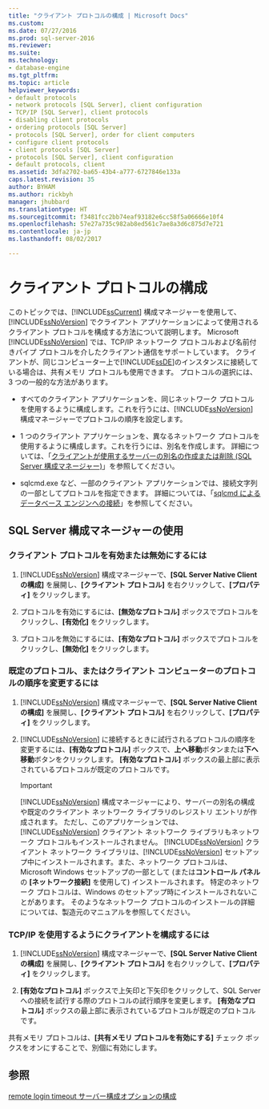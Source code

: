 ```yaml
---
title: "クライアント プロトコルの構成 | Microsoft Docs"
ms.custom: 
ms.date: 07/27/2016
ms.prod: sql-server-2016
ms.reviewer: 
ms.suite: 
ms.technology:
- database-engine
ms.tgt_pltfrm: 
ms.topic: article
helpviewer_keywords:
- default protocols
- network protocols [SQL Server], client configuration
- TCP/IP [SQL Server], client protocols
- disabling client protocols
- ordering protocols [SQL Server]
- protocols [SQL Server], order for client computers
- configure client protocols
- client protocols [SQL Server]
- protocols [SQL Server], client configuration
- default protocols, client
ms.assetid: 3dfa2702-ba65-43b4-a777-6727846e133a
caps.latest.revision: 35
author: BYHAM
ms.author: rickbyh
manager: jhubbard
ms.translationtype: HT
ms.sourcegitcommit: f3481fcc2bb74eaf93182e6cc58f5a06666e10f4
ms.openlocfilehash: 57e27a735c982ab8ed561c7ae8a3d6c875d7e721
ms.contentlocale: ja-jp
ms.lasthandoff: 08/02/2017

---
```

# クライアント プロトコルの構成
  このトピックでは、[!INCLUDE[ssCurrent](../../includes/sscurrent-md.md)] 構成マネージャーを使用して、[!INCLUDE[ssNoVersion](../../includes/ssnoversion-md.md)] でクライアント アプリケーションによって使用されるクライアント プロトコルを構成する方法について説明します。 Microsoft [!INCLUDE[ssNoVersion](../../includes/ssnoversion-md.md)] では、TCP/IP ネットワーク プロトコルおよび名前付きパイプ プロトコルを介したクライアント通信をサポートしています。 クライアントが、同じコンピューター上で[!INCLUDE[ssDE](../../includes/ssde-md.md)]のインスタンスに接続している場合は、共有メモリ プロトコルも使用できます。 プロトコルの選択には、3 つの一般的な方法があります。  
  
-   すべてのクライアント アプリケーションを、同じネットワーク プロトコルを使用するように構成します。これを行うには、[!INCLUDE[ssNoVersion](../../includes/ssnoversion-md.md)] 構成マネージャーでプロトコルの順序を設定します。  
  
-   1 つのクライアント アプリケーションを、異なるネットワーク プロトコルを使用するように構成します。これを行うには、別名を作成します。 詳細については、「[クライアントが使用するサーバーの別名の作成または削除 &#40;SQL Server 構成マネージャー&#41;](../../database-engine/configure-windows/create-or-delete-a-server-alias-for-use-by-a-client.md)」を参照してください。  
  
-   sqlcmd.exe など、一部のクライアント アプリケーションでは、接続文字列の一部としてプロトコルを指定できます。 詳細については、「[sqlcmd によるデータベース エンジンへの接続](../../relational-databases/scripting/sqlcmd-connect-to-the-database-engine.md)」を参照してください。  
  
##  <a name="SSMSProcedure"></a> SQL Server 構成マネージャーの使用  
  
###  <a name="EnableDisable"></a> クライアント プロトコルを有効または無効にするには  
  
1.  [!INCLUDE[ssNoVersion](../../includes/ssnoversion-md.md)] 構成マネージャーで、**[SQL Server Native Client の構成]** を展開し、**[クライアント プロトコル]** を右クリックして、**[プロパティ]** をクリックします。  
  
2.  プロトコルを有効にするには、**[無効なプロトコル]** ボックスでプロトコルをクリックし、**[有効化]** をクリックします。  
  
3.  プロトコルを無効にするには、**[有効なプロトコル]** ボックスでプロトコルをクリックし、**[無効化]** をクリックします。  
  
###  <a name="ChangeDefault"></a> 既定のプロトコル、またはクライアント コンピューターのプロトコルの順序を変更するには  
  
1.  [!INCLUDE[ssNoVersion](../../includes/ssnoversion-md.md)] 構成マネージャーで、**[SQL Server Native Client の構成]** を展開し、**[クライアント プロトコル]** を右クリックして、**[プロパティ]** をクリックします。  
  
2.  [!INCLUDE[ssNoVersion](../../includes/ssnoversion-md.md)] に接続するときに試行されるプロトコルの順序を変更するには、**[有効なプロトコル]** ボックスで、**上へ移動**ボタンまたは**下へ移動**ボタンをクリックします。 **[有効なプロトコル]** ボックスの最上部に表示されているプロトコルが既定のプロトコルです。  
  
    > [!IMPORTANT]  
    >  [!INCLUDE[ssNoVersion](../../includes/ssnoversion-md.md)] 構成マネージャーにより、サーバーの別名の構成や既定のクライアント ネットワーク ライブラリのレジストリ エントリが作成されます。 ただし、このアプリケーションでは、[!INCLUDE[ssNoVersion](../../includes/ssnoversion-md.md)] クライアント ネットワーク ライブラリもネットワーク プロトコルもインストールされません。 [!INCLUDE[ssNoVersion](../../includes/ssnoversion-md.md)] クライアント ネットワーク ライブラリは、[!INCLUDE[ssNoVersion](../../includes/ssnoversion-md.md)] セットアップ中にインストールされます。また、ネットワーク プロトコルは、Microsoft Windows セットアップの一部として (または**コントロール パネル**の **[ネットワーク接続]** を使用して) インストールされます。 特定のネットワーク プロトコルは、Windows のセットアップ時にインストールされないことがあります。 そのようなネットワーク プロトコルのインストールの詳細については、製造元のマニュアルを参照してください。  
  
###  <a name="Configure"></a> TCP/IP を使用するようにクライアントを構成するには  
  
1.  [!INCLUDE[ssNoVersion](../../includes/ssnoversion-md.md)] 構成マネージャーで、**[SQL Server Native Client の構成]** を展開し、**[クライアント プロトコル]** を右クリックして、**[プロパティ]** をクリックします。  
  
2.  **[有効なプロトコル]** ボックスで上矢印と下矢印をクリックして、SQL Server への接続を試行する際のプロトコルの試行順序を変更します。 **[有効なプロトコル]** ボックスの最上部に表示されているプロトコルが既定のプロトコルです。  
  
 共有メモリ プロトコルは、**[共有メモリ プロトコルを有効にする]** チェック ボックスをオンにすることで、別個に有効にします。  
  
## 参照  
 [remote login timeout サーバー構成オプションの構成](../../database-engine/configure-windows/configure-the-remote-login-timeout-server-configuration-option.md)  
  
  

